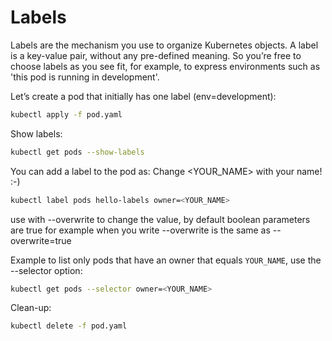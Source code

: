 # Labels

Labels are the mechanism you use to organize Kubernetes objects. A label is a key-value pair, without any pre-defined meaning. So you’re free to choose labels as you see fit, for example, to express environments such as 'this pod is running in development'.

Let’s create a pod that initially has one label (env=development):

```bash
kubectl apply -f pod.yaml
```

Show labels:

```bash
kubectl get pods --show-labels
```

You can add a label to the pod as:
Change <YOUR_NAME> with your name! :-)

```bash
kubectl label pods hello-labels owner=<YOUR_NAME>
```
use with --overwrite to change the value, by default boolean parameters are true for example when you write --overwrite is the same as --overwrite=true

Example to list only pods that have an owner that equals `YOUR_NAME`, use the --selector option:

```bash
kubectl get pods --selector owner=<YOUR_NAME>
```

Clean-up:

```bash
kubectl delete -f pod.yaml
```
